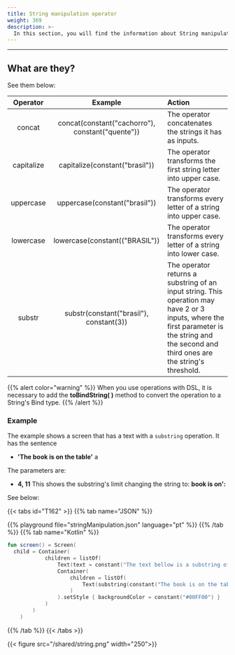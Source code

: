 ```yaml
---
title: String manipulation operator
weight: 369
description: >-
  In this section, you will find the information about String manipulation operator.
---
```


---

## What are they? 

See them below:

| Operator | Example | Action |
| :---: | :---: | :--- |
| concat | concat(constant("cachorro"), constant("quente")) | The operator concatenates the strings it has as inputs. |
| capitalize | capitalize(constant("brasil")) | The operator transforms the first string letter into upper case. |
| uppercase | uppercase(constant("brasil")) | The operator transforms every letter of a string into upper case. |
| lowercase | lowercase(constant(("BRASIL")) | The operator transforms every letter of a string into lower case. |
| substr | substr(constant("brasil"), constant(3)) |The operator returns a substring of an input string. This operation may have 2 or 3 inputs, where the first parameter is the string and the second and third ones are the string's threshold. |

{{% alert color="warning" %}}
 When you use operations with DSL, it is necessary to add the **toBindString( )** method to convert the operation to a String's Bind type.
 {{% /alert %}}

### Example

The example shows a screen that has a text with a `substring` operation.
It has the sentence
- **'The book is on the table'** a

The parameters are:
- **4, 11** 
This shows the substring's limit changing the string to: **book is on':**

See below:

{{< tabs id="T162" >}}
{{% tab name="JSON" %}}
<!-- json-playground:stringManipulation.json
{
  "_beagleComponent_" : "beagle:screenComponent",
  "child" : {
    "_beagleComponent_" : "beagle:container",
    "children" : [ {
      "_beagleComponent_" : "beagle:text",
      "text" : "The text bellow is a substring of `The book is on the table`."
    }, {
      "_beagleComponent_" : "beagle:text",
      "text" : "@{substr('The book is on the table', 4, 11)}",
      "style" : {
        "backgroundColor" : "#00FF00"
      }
    } ]
  }
}
-->
{{% playground file="stringManipulation.json" language="pt" %}}
{{% /tab %}}
{{% tab name="Kotlin" %}}
```kotlin
fun screen() = Screen(
  child = Container(
            children = listOf(
                Text(text = constant("The text bellow is a substring of `The book is on the table`.")),
                Container(
                    children = listOf(
                        Text(substring(constant("The book is on the table"), constant(4), constant(11)))
                    )
                ).setStyle { backgroundColor = constant("#00FF00") }
            )
        )
    )
```
{{% /tab %}}
{{< /tabs >}}

{{< figure src="/shared/string.png" width="250">}}
